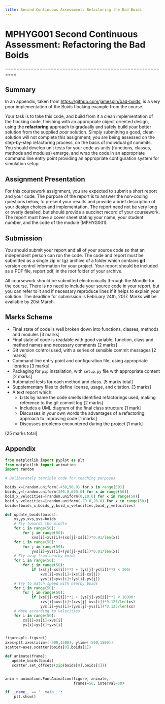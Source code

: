 ```yaml
---
title: Second Continuous Assessment: Refactoring the Bad Boids
---
```


# MPHYG001 Second Continuous Assessment: Refactoring the Bad Boids
==========================================================

Summary
-------

In an appendix, taken from https://github.com/jamespjh/bad-boids,
is a very poor implementation of the Boids flocking example from the course.

Your task is to take this code, and build from it a clean implementation of the
flocking code, finishing with an appropriate object oriented design, using the
**refactoring** approach to gradually and safely build your better solution from
the supplied poor solution. Simply submitting a good, clean solution will not
complete this assignment; you are being assessed on the step-by-step refactoring
process, on the basis of individual git commits. You should develop unit tests for
your code as units (functions, classes, methods and modules) emerge, and wrap
the code in an appropriate command line entry point providing an appropriate
configuration system for simulation setup.

Assignment Presentation
-----------------------

For this coursework assignment, you are expected to submit a short report and your code.
The purpose of the report is to answer the non-coding questions below, to present your results and provide a brief
description of your design choices and implementation. The report need not be very long or overly detailed,
but should provide a succinct record of your coursework. The report must have a cover sheet
stating your name, your student number, and the code of the module (MPHYG001).

Submission
----------

You should submit your report and all of your source code so that an independent person can run the code.
The code and report must be submitted as a single zip or tgz archive of a folder which contains **git** version control information for your project.
Your report should be included as a PDF file, report.pdf, in the root folder of your archive.

All coursework should be submitted electronically through the Moodle for the course.
There is no need to include your source code
in your report, but you can refer to it and if necessary reproduce lines if it helps to explain your solution.
The deadline for submission is February 24th, 2017. Marks will be available by 20st March.

Marks Scheme
------------

* Final state of code is well broken down into functions, classes, methods and modules [3 marks]
* Final state of code is readable with good variable, function, class and method names and necessary comments [2 marks]
* Git version control used, with a series of sensible commit messages [2 marks]
* Command line entry point and configuration file, using appropriate libraries [3 marks]
* Packaging for `pip` installation, with `setup.py` file with appropriate content [2 marks]
* Automated tests for each method and class. [5 marks total]
* Supplementary files to define license, usage, and citation. [3 marks]
* A text report which:
  * Lists by name the code smells identified refactorings used, making reference to the git commit log [2 marks]
  * Includes a UML diagram of the final class structure [1 mark]
  * Discusses in your own words the advantages of a refactoring approach to improving code [1 marks]
  * Discusses problems encountered during the project [1 mark]

[25 marks total]

Appendix
--------

``` python
from matplotlib import pyplot as plt
from matplotlib import animation
import random

# Deliberately terrible code for teaching purposes

boids_x=[random.uniform(-450,50.0) for x in range(50)]
boids_y=[random.uniform(300.0,600.0) for x in range(50)]
boid_x_velocities=[random.uniform(0,10.0) for x in range(50)]
boid_y_velocities=[random.uniform(-20.0,20.0) for x in range(50)]
boids=(boids_x,boids_y,boid_x_velocities,boid_y_velocities)

def update_boids(boids):
	xs,ys,xvs,yvs=boids
	# Fly towards the middle
	for i in range(50):
		for j in range(50):
			xvs[i]=xvs[i]+(xs[j]-xs[i])*0.01/len(xs)
	for i in range(50):
		for j in range(50):
			yvs[i]=yvs[i]+(ys[j]-ys[i])*0.01/len(xs)
	# Fly away from nearby boids
	for i in range(50):
		for j in range(50):
			if (xs[j]-xs[i])**2 + (ys[j]-ys[i])**2 < 100:
				xvs[i]=xvs[i]+(xs[i]-xs[j])
				yvs[i]=yvs[i]+(ys[i]-ys[j])
	# Try to match speed with nearby boids
	for i in range(50):
		for j in range(50):
			if (xs[j]-xs[i])**2 + (ys[j]-ys[i])**2 < 10000:
				xvs[i]=xvs[i]+(xvs[j]-xvs[i])*0.125/len(xs)
				yvs[i]=yvs[i]+(yvs[j]-yvs[i])*0.125/len(xs)
	# Move according to velocities
	for i in range(50):
		xs[i]=xs[i]+xvs[i]
		ys[i]=ys[i]+yvs[i]


figure=plt.figure()
axes=plt.axes(xlim=(-500,1500), ylim=(-500,1500))
scatter=axes.scatter(boids[0],boids[1])

def animate(frame):
   update_boids(boids)
   scatter.set_offsets(zip(boids[0],boids[1]))


anim = animation.FuncAnimation(figure, animate,
                               frames=50, interval=50)

if __name__ == "__main__":
    plt.show()

```
